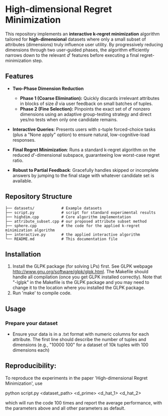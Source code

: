 # High-dimensional Regret Minimization

This repository implements an **interactive k-regret minimization** algorithm tailored for **high-dimensional** datasets where only a small subset of attributes (dimensions) truly influence user utility. By progressively reducing dimensions through two user-guided phases, the algorithm efficiently narrows down to the relevant $d'$ features before executing a final regret-minimization step.

## Features

* **Two-Phase Dimension Reduction**

  * **Phase 1 (Coarse Elimination):** Quickly discards irrelevant attributes in blocks of size $\hat d$ via user feedback on small batches of tuples.
  * **Phase 2 (Fine Selection):** Pinpoints the exact set of $d'$ nonzero dimensions using an adaptive group-testing strategy and direct yes/no tests when only one candidate remains.
* **Interactive Queries**: Presents users with $s$-tuple forced-choice tasks (plus a "None apply" option) to ensure natural, low-cognitive-load responses.
* **Final Regret Minimization**: Runs a standard k-regret algorithm on the reduced $d'$-dimensional subspace, guaranteeing low worst-case regret ratio.
* **Robust to Partial Feedback**: Gracefully handles skipped or incomplete answers by jumping to the final stage with whatever candidate set is available.

## Repository Structure

```
├── datasets/            # Example datasets
├── script.py            # script for standard experimental results
├── highdim.cpp          # Core algorithm implementation
├── attribute_subset.cpp # our proposed attribute subset method
├── sphere.cpp           # the code for the applied k-regret minimization algorithm
├── interactive.py       # the applied interactive algorithm
└── README.md            # This documentation file
```

## Installation

1. Install the GLPK package (for solving LPs) first. See GLPK webpage http://www.gnu.org/software/glpk/glpk.html. The Makefile should handle all compilation (once you get GLPK installed correctly). Note that "-lglpk" in the Makefile is the GLPK package and you may need to change it to the location where you installed the GLPK package.
2. Run 'make' to compile code.

## Usage

### Prepare your dataset

* Ensure your data is in a .txt format with numeric columns for each attribute. The first line should describe the number of tuples and dimensions (e.g., "10000 100" for a dataset of 10k tuples with 100 dimensions each)

## Reproducibility:

To reproduce the experiments in the paper 'High-dimensional Regret Minimization', use 

python script.py <dataset_path> <d_prime> <d_hat_1> <d_hat_2> <rounds>

which will run the code 100 times and report the average performance, with the parameters above and all other parameters as default.

